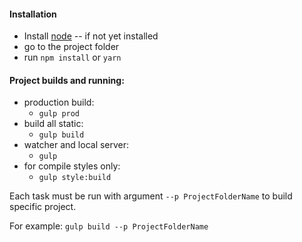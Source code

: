 #### Installation
- Install [node](http://nodejs.org) -- if not yet installed
- go to the project folder
- run `npm install` or `yarn`

#### Project builds and running:
- production build:
    - `gulp prod`
- build all static:
    - `gulp build`
- watcher and local server:
    - `gulp`
- for compile styles only:
    - `gulp style:build`

Each task must be run with argument `--p ProjectFolderName` to build specific project.

For example: `gulp build --p ProjectFolderName`
